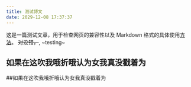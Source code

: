 ```yaml
---
title: 测试博文
date: 2029-12-08 17:37:37
---
```


这是一篇测试文章，用于检查网页的兼容性以及 Markdown 格式的具体使用[方法](https://www.jianshu.com/p/a2fe56d11c4f)。 ~~对没错，~~, ~testing~

## 如果在这吹我哦折哦认为女我真没戳着为
##如果在这吹我哦折哦认为女我真没戳着为
